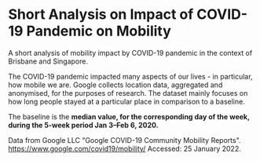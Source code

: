 # Short Analysis on Impact of COVID-19 Pandemic on Mobility
A short analysis of mobility impact by COVID-19 pandemic in the context of Brisbane and Singapore.

The COVID-19 pandemic impacted many aspects of our lives - in particular, how mobile we are.
Google collects location data, aggregated and anonymised, for the purposes of research. The dataset mainly focuses on how long people stayed at a particular place in comparison to a baseline.

The baseline is the **median value, for the corresponding day of the week, during the 5-week period Jan 3–Feb 6, 2020.**

Data from Google LLC "Google COVID-19 Community Mobility Reports".
https://www.google.com/covid19/mobility/ 
Accessed: 25 January 2022.
